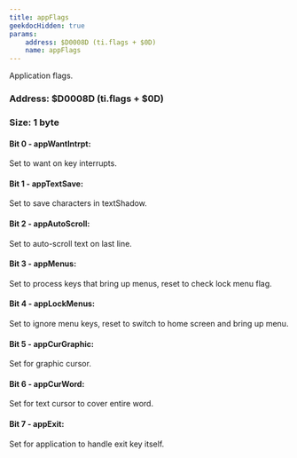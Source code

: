 ```yaml
---
title: appFlags
geekdocHidden: true
params:
    address: $D0008D (ti.flags + $0D)
    name: appFlags
---
```


Application flags.

### Address: $D0008D (ti.flags + $0D)

### Size: 1 byte

#### Bit 0 - appWantIntrpt:
Set to want on key interrupts.

#### Bit 1 - appTextSave:
Set to save characters in textShadow.

#### Bit 2 - appAutoScroll:
Set to auto-scroll text on last line.

#### Bit 3 - appMenus:
Set to process keys that bring up menus, reset to check lock menu flag.

#### Bit 4 - appLockMenus:
Set to ignore menu keys, reset to switch to home screen and bring up menu.

#### Bit 5 - appCurGraphic:
Set for graphic cursor.

#### Bit 6 - appCurWord:
Set for text cursor to cover entire word.

#### Bit 7 - appExit:
Set for application to handle exit key itself.
